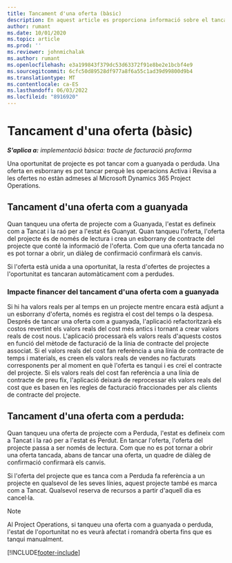```yaml
---
title: Tancament d'una oferta (bàsic)
description: En aquest article es proporciona informació sobre el tancament d'una oferta al Project Operations.
author: rumant
ms.date: 10/01/2020
ms.topic: article
ms.prod: ''
ms.reviewer: johnmichalak
ms.author: rumant
ms.openlocfilehash: e3a199843f379dc53d63372f91e8be2e1bcbf4e9
ms.sourcegitcommit: 6cfc50d89528df977a8f6a55c1ad39d99800d9b4
ms.translationtype: MT
ms.contentlocale: ca-ES
ms.lasthandoff: 06/03/2022
ms.locfileid: "8916920"
---
```

# <a name="close-a-quote---lite"></a>Tancament d'una oferta (bàsic)

_**S'aplica a:** implementació bàsica: tracte de facturació proforma_

Una oportunitat de projecte es pot tancar com a guanyada o perduda. Una oferta en esborrany es pot tancar perquè les operacions Activa i Revisa a les ofertes no estàn admeses al Microsoft Dynamics 365 Project Operations.

## <a name="close-a-quote-as-won"></a>Tancament d'una oferta com a guanyada

Quan tanqueu una oferta de projecte com a Guanyada, l'estat es defineix com a Tancat i la raó per a l'estat és Guanyat. Quan tanqueu l'oferta, l'oferta del projecte és de només de lectura i crea un esborrany de contracte del projecte que conté la informació de l'oferta. Com que una oferta tancada no es pot tornar a obrir, un diàleg de confirmació confirmarà els canvis.

Si l'oferta està unida a una oportunitat, la resta d'ofertes de projectes a l'oportunitat es tancaran automàticament com a perdudes.

### <a name="financial-impact-of-closing-a-quote-as-won"></a>Impacte financer del tancament d'una oferta com a guanyada

Si hi ha valors reals per al temps en un projecte mentre encara està adjunt a un esborrany d'oferta, només es registra el cost del temps o la despesa. Després de tancar una oferta com a guanyada, l'aplicació refactoritzarà els costos revertint els valors reals del cost més antics i tornant a crear valors reals de cost nous. L'aplicació processarà els valors reals d'aquests costos en funció del mètode de facturació de la línia de contracte del projecte associat. Si el valors reals del cost fan referència a una línia de contracte de temps i materials, es creen els valors reals de vendes no facturats corresponents per al moment en què l'oferta es tanqui i es creï el contracte del projecte. Si els valors reals del cost fan referència a una línia de contracte de preu fix, l'aplicació deixarà de reprocessar els valors reals del cost que es basen en les regles de facturació fraccionades per als clients de contracte del projecte.

## <a name="closing-a-quote-as-lost"></a>Tancament d'una oferta com a perduda:

Quan tanqueu una oferta de projecte com a Perduda, l'estat es defineix com a Tancat i la raó per a l'estat és Perdut. En tancar l'oferta, l'oferta del projecte passa a ser només de lectura. Com que no es pot tornar a obrir una oferta tancada, abans de tancar una oferta, un quadre de diàleg de confirmació confirmarà els canvis.

Si l'oferta del projecte que es tanca com a Perduda fa referència a un projecte en qualsevol de les seves línies, aquest projecte també es marca com a Tancat. Qualsevol reserva de recursos a partir d'aquell dia es cancel·la.

> [!NOTE]
> Al Project Operations, si tanqueu una oferta com a guanyada o perduda, l'estat de l'oportunitat no es veurà afectat i romandrà oberta fins que es tanqui manualment.


[!INCLUDE[footer-include](../../includes/footer-banner.md)]